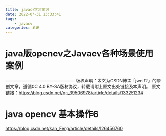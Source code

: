 ```yaml
---
title: javacv学习笔记
date: 2022-07-31 13:33:41
tags:
	- javacv
categories: 笔记
---
```


# java版opencv之Javacv各种场景使用案例

————————————————
版权声明：本文为CSDN博主「jwolf2」的原创文章，遵循CC 4.0 BY-SA版权协议，转载请附上原文出处链接及本声明。
原文链接：https://blog.csdn.net/qq_39506978/article/details/133251234

# java opencv 基本操作6
https://blog.csdn.net/kan_Feng/article/details/126456760